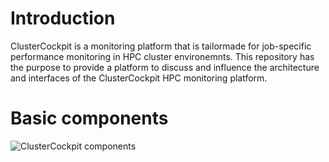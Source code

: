 # Introduction

ClusterCockpit is a monitoring platform that is tailormade for job-specific performance monitoring in HPC cluster environemnts.
This repository has the purpose to provide a platform to discuss and influence the architecture and interfaces of the ClusterCockpit HPC monitoring platform.

# Basic components


![ClusterCockpit components](https://user-images.githubusercontent.com/11572749/98777167-8d057380-23f0-11eb-9568-1f4e83002dab.png)
